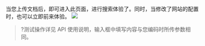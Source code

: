 当您上传文档后，即可进入此页面，进行搜索体验了。同时，当修改了网站的配置时，也可以立即前来体验。
![](https://main.qcloudimg.com/raw/44eea7397fb3799bde358ac4f97d8c3c.png)

>?测试操作详见 API 使用说明，输入框中填写内容与您编码时所传参数相同。
